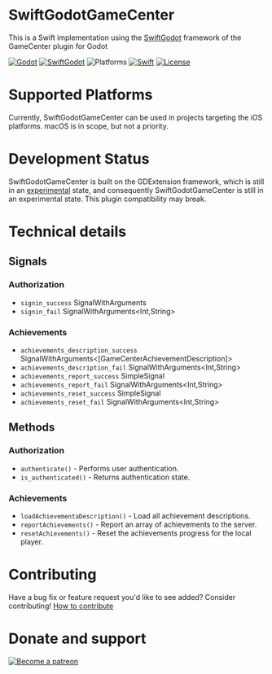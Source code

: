 # SwiftGodotGameCenter

This is a Swift implementation using the [SwiftGodot](https://github.com/migueldeicaza/SwiftGodot/) framework of the GameCenter plugin for Godot

[![Godot](https://img.shields.io/badge/Godot%20Engine-4.3-blue.svg)](https://github.com/godotengine/godot/)
[![SwiftGodot](https://img.shields.io/badge/SwiftGodot-main-blue.svg)](https://github.com/migueldeicaza/SwiftGodot/)
![Platforms](https://img.shields.io/badge/platforms-iOS-333333.svg?style=flat)
[![Swift](https://img.shields.io/badge/Swift-5.9.1-blue.svg)](https://www.swift.org/)
[![License](https://img.shields.io/badge/license-MIT-lightgrey.svg?maxAge=2592000)](https://github.com/zt-pawer/SwiftGodotGameCenter/blob/main/LICENSE)

# Supported Platforms

Currently, SwiftGodotGameCenter can be used in projects targeting the iOS platforms. 
macOS is in scope, but not a priority.

# Development Status

SwiftGodotGameCenter is built on the GDExtension framework, which is still in an [experimental](https://docs.godotengine.org/en/stable/tutorials/scripting/gdextension/what_is_gdextension.html#differences-between-gdextension-and-c-modules) state, and consequently SwiftGodotGameCenter is still in an experimental state. 
This plugin compatibility may break.

# Technical details

## Signals
### Authorization
- `signin_success` SignalWithArguments<GameCenterPlayerLocal>
- `signin_fail` SignalWithArguments<Int,String>
### Achievements
- `achievements_description_success` SignalWithArguments<[GameCenterAchievementDescription]>
- `achievements_description_fail` SignalWithArguments<Int,String>
- `achievements_report_success` SimpleSignal
- `achievements_report_fail` SignalWithArguments<Int,String>
- `achievements_reset_success` SimpleSignal
- `achievements_reset_fail` SignalWithArguments<Int,String>
## Methods

### Authorization
- `authenticate()` - Performs user authentication.  
- `is_authenticated()` - Returns authentication state.  
### Achievements
- `loadAchievementaDescription()` - Load all achievement descriptions.
- `reportAchievements()` - Report an array of achievements to the server.
- `resetAchievements()` - Reset the achievements progress for the local player.

# Contributing

Have a bug fix or feature request you'd like to see added? Consider contributing!
[How to contribute](https://docs.github.com/en/get-started/exploring-projects-on-github/contributing-to-a-project)

# Donate and support

[![Become a patreon](https://github.com/zt-pawer/SwiftGodotGameCenter/blob/main/.github/Become-a-patron-button.png)](https://patreon.com/ztpawer)
